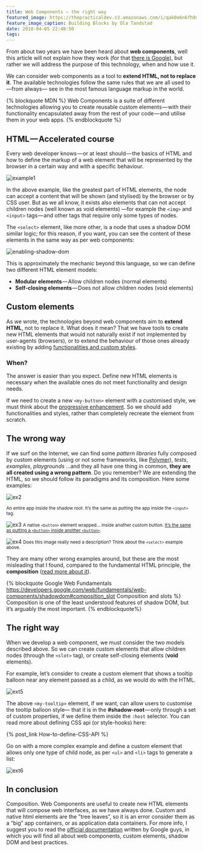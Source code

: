 ```yaml
---
title: Web Components — the right way
featured_image: https://thepracticaldev.s3.amazonaws.com/i/qak0o6n6fh9x8y86ezk2.gif
feature_image_caption: Building Blocks by Ola Tandstad
date: 2018-04-05 22:48:50
tags:
---
```


From about two years we have been heard about **web components**, well this article will not explain how they work (for that [there is Google](http://bfy.tw/H9oY
)), but rather we will address the purpose of this technology, when and how use it.

We can consider web components as a tool to **extend HTML, not to replace it**. The available technologies follow the same rules that we are all used to —from always— see in the most famous language markup in the world.

{% blockquote MDN %}
  Web Components is a suite of different technologies allowing you to create reusable custom elements — with their functionality encapsulated away from the rest of your code — and utilise them in your web apps.
{% endblockquote %}

## HTML — Accelerated course

Every web developer knows — or at least should — the basics of HTML and how to define the markup of a web element that will be represented by the browser in a certain way and with a specific behaviour.

![example1](https://cdn-images-1.medium.com/max/1600/1*3hAL96Wb0tyLuSV40CslKQ.png)

In the above example, like the greatest part of HTML elements, the node can accept a content that will be shown (and stylised) by the browser or by CSS user. But as we all know, it exists also elements that can not accept children nodes (well known as void elements) —for example the `<img>` and `<input>` tags — and other tags that require only some types of nodes.

The `<select>` element, like more other, is a node that uses a shadow DOM similar logic; for this reason, if you want, you can see the content of these elements in the same way as per web components:

![enabling-shadow-dom](https://cdn-images-1.medium.com/max/1600/1*Ab6dzpZOFBra_jxexg8sQQ.gif)

This is approximately the mechanic beyond this language, so we can define two different HTML element models:

- **Modular elements** — Allow children nodes (normal elements)
- **Self-closing elements** — Does not allow children nodes (void elements)

## Custom elements

As we wrote, the technologies beyond web components aim to **extend HTML**, not to replace it. What does it mean? That we have tools to create new HTML elements that would not naturally exist if not implemented by user-agents (browsers), or to extend the behaviour of those ones already existing by adding [functionalities and custom styles](https://developers.google.com/web/fundamentals/web-components/shadowdom#host).

### When?

The answer is easier than you expect. Define new HTML elements is necessary when the available ones do not meet functionality and design needs.

If we need to create a new `<my-button>` element with a customised style, we must think about the [progressive enhancement](https://en.wikipedia.org/wiki/Progressive_enhancement). So we should add functionalities and styles, rather than completely recreate the element from scratch.

## The wrong way

If we surf on the Internet, we can find some *pattern libraries* fully composed by custom elements (using or not some frameworks, like [Polymer](https://www.polymer-project.org/)), *tests*, *examples*, *playgrounds* …and they all have one thing in common, **they are all created using a wrong pattern**. Do you remember? We are extending the HTML, so we should follow its paradigms and its composition. Here some examples:

![ex2](https://cdn-images-1.medium.com/max/1600/1*fXvsGsqwR9QcP-E9jeXsxg.png)

<small class="image-caption">An entire app inside the shadow root. It’s the same as putting the app inside the `<input>` tag.</small>

![ex3](https://cdn-images-1.medium.com/max/1600/1*vBXhxekSAeyj5U35AUkrCA.png)
<small class="image-caption">A native `<button>` element wrapped… inside another custom button. [It’s the same as putting a `<button>` inside another `<button>`](https://inception.davepedu.com/).</small>

![ex4](https://cdn-images-1.medium.com/max/1600/1*E-gG1wPhyjHbsrdABqlgKQ.png)
<small class="image-caption">Does this image really need a description? Think about the `<select>` example above.</small>

They are many other wrong examples around, but these are the most misleading that I found, compared to the fundamental HTML principle, the **composition** ([read more about it](https://developers.google.com/web/fundamentals/web-components/shadowdom#composition_slot)).

{% blockquote Google Web Fundamentals https://developers.google.com/web/fundamentals/web-components/shadowdom#composition_slot Composition and slots %}
Composition is one of the least understood features of shadow DOM, but it’s arguably the most important.
{% endblockquote%}

## The right way

When we develop a web component, we must consider the two models described above. So we can create custom elements that allow children nodes (through the `<slot>` tag), or create self-closing elements (**void** elements).

For example, let’s consider to create a custom element that shows a tooltip balloon near any element passed as a child, as we would do with the HTML.

![ext5](https://cdn-images-1.medium.com/max/1600/1*Z0GCsm-ZigYuknElX8j-hA.png)

The above `<my-tooltip>` element, if we want, can allow users to customise the tooltip balloon style— that it is in the **#shadow-root** — only through a set of custom properties, if we define them inside the `:host` selector. You can read more about defining CSS api (or style-hooks) here:

{% post_link How-to-define-CSS-API %}

Go on with a more complex example and define a custom element that allows only one type of child node, as per `<ul>` and `<li>` tags to generate a list:

![ext6](https://cdn-images-1.medium.com/max/1600/1*g4GHGKlyRig5Ny0oKntRpg.png)

## In conclusion

Composition. Web Components are useful to create new HTML elements that will compose web interfaces, as we have always done. Custom and native html elements are the ”tree leaves”, so it is an error consider them as a “big” app containers, or as application data containers. For more info, I suggest you to read the [official documentation](https://developers.google.com/web/fundamentals/web-components/) written by Google guys, in which you will find all about web components, custom elements, shadow DOM and best practices.

